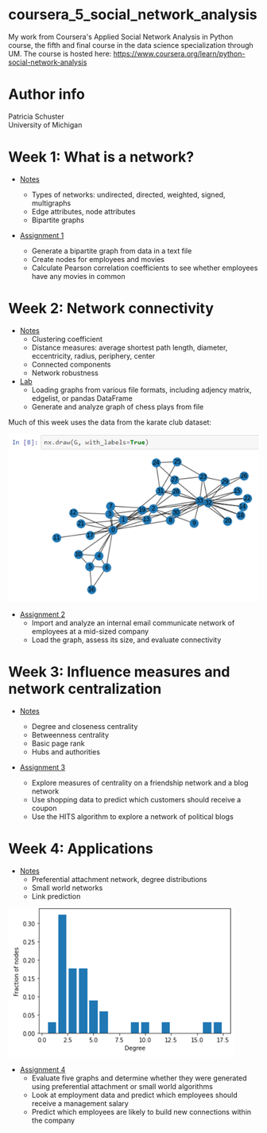 # coursera_5_social_network_analysis
My work from Coursera's Applied Social Network Analysis in Python course, the fifth and final course in the data science specialization through UM. The course is hosted here: <https://www.coursera.org/learn/python-social-network-analysis>

# Author info
Patricia Schuster  
University of Michigan  

# Week 1: What is a network?

* [Notes](week_21_notes.ipynb)
    * Types of networks: undirected, directed, weighted, signed, multigraphs  
    * Edge attributes, node attributes  
    * Bipartite graphs  
    
* [Assignment 1](Assignment+1.ipynb)  
    * Generate a bipartite graph from data in a text file  
    * Create nodes for employees and movies  
    * Calculate Pearson correlation coefficients to see whether employees have any movies in common  

# Week 2: Network connectivity

* [Notes](week_2_notes.ipynb)  
    * Clustering coefficient  
    * Distance measures: average shortest path length, diameter, eccentricity, radius, periphery, center  
    * Connected components  
    * Network robustness  
* [Lab](week_2_lab_visualizing_with_networkx.ipynb)  
    * Loading graphs from various file formats, including adjency matrix, edgelist, or pandas DataFrame  
    * Generate and analyze graph of chess plays from file  

Much of this week uses the data from the karate club dataset:

![Karate network](fig/karate_network.png)

* [Assignment 2](Assignment+2.ipynb)  
    * Import and analyze an internal email communicate network of employees at a mid-sized company  
    * Load the graph, assess its size, and evaluate connectivity      
    
# Week 3: Influence measures and network centralization

* [Notes](week_3_notes.ipynb)  
    * Degree and closeness centrality  
    * Betweenness centrality  
    * Basic page rank  
    * Hubs and authorities  
    
* [Assignment 3](Assignment+3.ipynb)  
    * Explore measures of centrality on a friendship network and a blog network  
    * Use shopping data to predict which customers should receive a coupon  
    * Use the HITS algorithm to explore a network of political blogs  
    
# Week 4: Applications

* [Notes](week_4_notes.ipynb)  
    * Preferential attachment network, degree distributions  
    * Small world networks  
    * Link prediction  
    
![Karate network degree distribution](fig/karate_network_degree_dist.png)
    
* [Assignment 4](Assignment+4.ipynb)    
    * Evaluate five graphs and determine whether they were generated using preferential attachment or small world algorithms  
    * Look at employment data and predict which employees should receive a management salary  
    * Predict which employees are likely to build new connections within the company  
